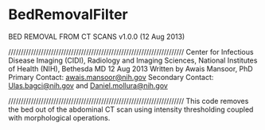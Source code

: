 BedRemovalFilter
================

BED REMOVAL FROM CT SCANS  v1.0.0 (12 Aug 2013)

//////////////////////////////////////////////////////////////////////
Center for Infectious Disease Imaging (CIDI),
Radiology and Imaging Sciences,
National Institutes of Health (NIH),
Bethesda MD
12 Aug 2013
Written by Awais Mansoor, PhD
Primary Contact: awais.mansoor@nih.gov
Secondary Contact: Ulas.bagci@nih.gov
and
Daniel.mollura@nih.gov

//////////////////////////////////////////////////////////////////////
This code removes the bed out of the abdominal CT scan using intensity
thresholding coupled with morphological operations.
